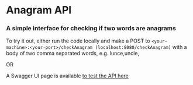 # Anagram API
### A simple interface for checking if two words are anagrams

To try it out, either run the code locally and make a POST to `<your-machine>:<your-port>/checkAnagram (localhost:8080/checkAnagram)` with a body of two comma separated words, e.g. lunce,uncle, 

OR

A Swagger UI page is available [to test the API here](http://localhost:8080/swagger-ui.html)



